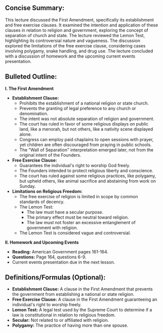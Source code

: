## Concise Summary:

This lecture discussed the First Amendment, specifically its establishment and free exercise clauses. It examined the intention and application of these clauses in relation to religion and government, exploring the concept of separation of church and state. The lecture reviewed the Lemon Test, highlighting its controversial nature and vagueness. The discussion explored the limitations of the free exercise clause, considering cases involving polygamy, snake handling, and drug use. The lecture concluded with a discussion of homework and the upcoming current events presentation. 

## Bulleted Outline:

**I. The First Amendment**

* **Establishment Clause:**
    * Prohibits the establishment of a national religion or state church.
    *  Prevents the granting of legal preference to any church or denomination. 
    *  The intent was not absolute separation of religion and government.
    *  The court has ruled in favor of some religious displays on public land, like a menorah, but not others, like a nativity scene displayed alone. 
    *  Congress can employ paid chaplains to open sessions with prayer, yet children are often discouraged from praying in public schools.
    *  The "Wall of Separation"  interpretation emerged later, not from the original intent of the Founders. 
* **Free Exercise Clause:**
    *  Guarantees the individual's right to worship God freely.
    *  The Founders intended to protect religious liberty and conscience.
    *  The court has ruled against some religious practices, like polygamy, but upheld others, like animal sacrifice and abstaining from work on Sunday.
* **Limitations on Religious Freedom:**
    *  The free exercise of religion is limited in scope by common standards of decency.
    * The Lemon Test: 
        *  The law must have a secular purpose. 
        *  The primary effect must be neutral toward religion. 
        *  The law must not foster an excessive entanglement of government with religion. 
    *  The Lemon Test is considered vague and controversial.

**II. Homework and Upcoming Events**

* **Reading:** American Government pages 161-164.
* **Questions:**  Page 164, questions 6-9. 
*  Current events presentation due in the next lesson.

## Definitions/Formulas (Optional):

* **Establishment Clause:**  A clause in the First Amendment that prevents the government from establishing a national or state religion.
* **Free Exercise Clause:** A clause in the First Amendment guaranteeing an individual's right to worship freely.
* **Lemon Test:** A legal test used by the Supreme Court to determine if a law is constitutional in relation to religious freedom. 
* **Secular:**  Not related to or affiliated with religion.
* **Polygamy:**  The practice of having more than one spouse. 



